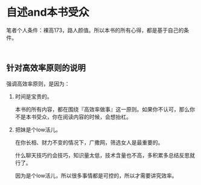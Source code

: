 # 自述and本书受众

笔者个人条件：裸高173，路人颜值。所以本书的所有心得，都是基于自己的条件。

\
针对高效率原则的说明
----------

强调高效率原则，是因为：

1.  时间是宝贵的。

    本书的所有内容，都在围绕『高效率做事』这一原则。如果你不认可，那么你不是本书受众，你在阅读内容的时候，会想抬杠。
2.  把妹是个low活儿。

    在你长相、财力不变的情况下，广撒网，筛选女人是最重要的。

    什么聊天技巧约会技巧，知识量太低，技术含量也不高，多积累多总结反思就行了。

    因为是个low活儿，所以很多事情都是可控的，所以才需要讲究效率。



